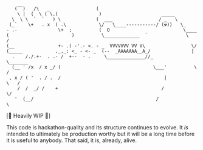        (‾‾)   /\   _                 (
        \ |  (  \ ( \.(               )                      _____
      \  \ \  `  `   ) \             (  ___                 / _   \
     (_`    \+   . x  ( .\            \/   \____-----------/ (☢️))   \_
    - .-               \+  ;          (  O                           \____
    (                       )          \_____________  `              \   /
    (__                +- .( -'.- <. - _  VVVVVVV VV V\                 \/
    (_____            ._._: <_ - <- _  (--  _AAAAAAA__A_/               |
      .    /./.+-  . .- /  +--  - .     \______________//_              \_______
      (__ ' /x  / x _/ (                                  \___'          \     /
     , x / ( '  . / .  /                                      |           \   /
        /  /  _/ /    +                                      /              \/
       '  (__/                                             /                  \

[🚧 Heavily WIP 🚧]

This code is hackathon-quality and its structure continues to evolve. It *is* intended to ultimately be production worthy but it will be a long time before it is useful to anybody. That said, it is, already, alive.
